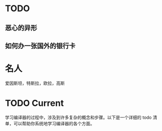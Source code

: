 

# TODO
## 恶心的异形
## 如何办一张国外的银行卡

# 名人
爱因斯坦，特斯拉，欧拉，高斯


# TODO Current

学习编译器的过程中，涉及到许多复杂的概念和步骤。以下是一个详细的 todo 清单，可以帮助你系统地学习编译器的各个方面。

